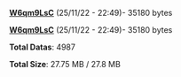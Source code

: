 [**W6qm9LsC**](/data/W6qm9LsC.txt) (25/11/22 - 22:49)- 35180 bytes

[**W6qm9LsC**](/data/W6qm9LsC.txt) (25/11/22 - 22:49)- 35180 bytes

**Total Datas**: 4987

**Total Size**: 27.75 MB / 27.8 MB